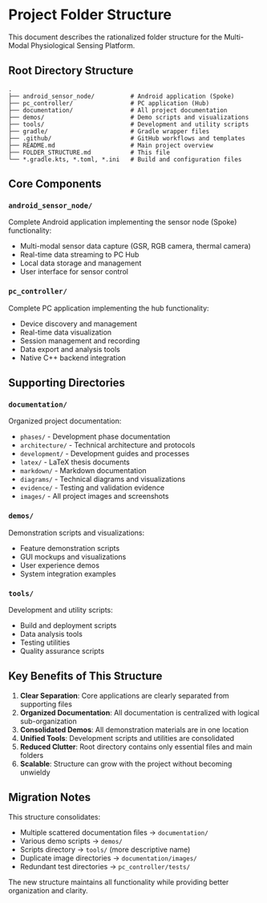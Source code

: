 # Project Folder Structure

This document describes the rationalized folder structure for the Multi-Modal Physiological Sensing Platform.

## Root Directory Structure

```
.
├── android_sensor_node/          # Android application (Spoke)
├── pc_controller/                # PC application (Hub)
├── documentation/                # All project documentation
├── demos/                        # Demo scripts and visualizations
├── tools/                        # Development and utility scripts
├── gradle/                       # Gradle wrapper files
├── .github/                      # GitHub workflows and templates
├── README.md                     # Main project overview
├── FOLDER_STRUCTURE.md           # This file
└── *.gradle.kts, *.toml, *.ini   # Build and configuration files
```

## Core Components

### `android_sensor_node/`
Complete Android application implementing the sensor node (Spoke) functionality:
- Multi-modal sensor data capture (GSR, RGB camera, thermal camera)
- Real-time data streaming to PC Hub
- Local data storage and management
- User interface for sensor control

### `pc_controller/`
Complete PC application implementing the hub functionality:
- Device discovery and management
- Real-time data visualization
- Session management and recording
- Data export and analysis tools
- Native C++ backend integration

## Supporting Directories

### `documentation/`
Organized project documentation:
- `phases/` - Development phase documentation
- `architecture/` - Technical architecture and protocols
- `development/` - Development guides and processes
- `latex/` - LaTeX thesis documents
- `markdown/` - Markdown documentation
- `diagrams/` - Technical diagrams and visualizations
- `evidence/` - Testing and validation evidence
- `images/` - All project images and screenshots

### `demos/`
Demonstration scripts and visualizations:
- Feature demonstration scripts
- GUI mockups and visualizations
- User experience demos
- System integration examples

### `tools/`
Development and utility scripts:
- Build and deployment scripts
- Data analysis tools
- Testing utilities
- Quality assurance scripts

## Key Benefits of This Structure

1. **Clear Separation**: Core applications are clearly separated from supporting files
2. **Organized Documentation**: All documentation is centralized with logical sub-organization
3. **Consolidated Demos**: All demonstration materials are in one location
4. **Unified Tools**: Development scripts and utilities are consolidated
5. **Reduced Clutter**: Root directory contains only essential files and main folders
6. **Scalable**: Structure can grow with the project without becoming unwieldy

## Migration Notes

This structure consolidates:
- Multiple scattered documentation files → `documentation/`
- Various demo scripts → `demos/`
- Scripts directory → `tools/` (more descriptive name)
- Duplicate image directories → `documentation/images/`
- Redundant test directories → `pc_controller/tests/`

The new structure maintains all functionality while providing better organization and clarity.